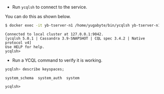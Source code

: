 
* Run `ycqlsh` to connect to the service.

You can do this as shown below.

```sh
$ docker exec -it yb-tserver-n1 /home/yugabyte/bin/ycqlsh yb-tserver-n1
```

```
Connected to local cluster at 127.0.0.1:9042.
[ycqlsh 5.0.1 | Cassandra 3.9-SNAPSHOT | CQL spec 3.4.2 | Native protocol v4]
Use HELP for help.
ycqlsh>
```

* Run a YCQL command to verify it is working.

```sql
ycqlsh> describe keyspaces;
```
```
system_schema  system_auth  system

ycqlsh>
```
